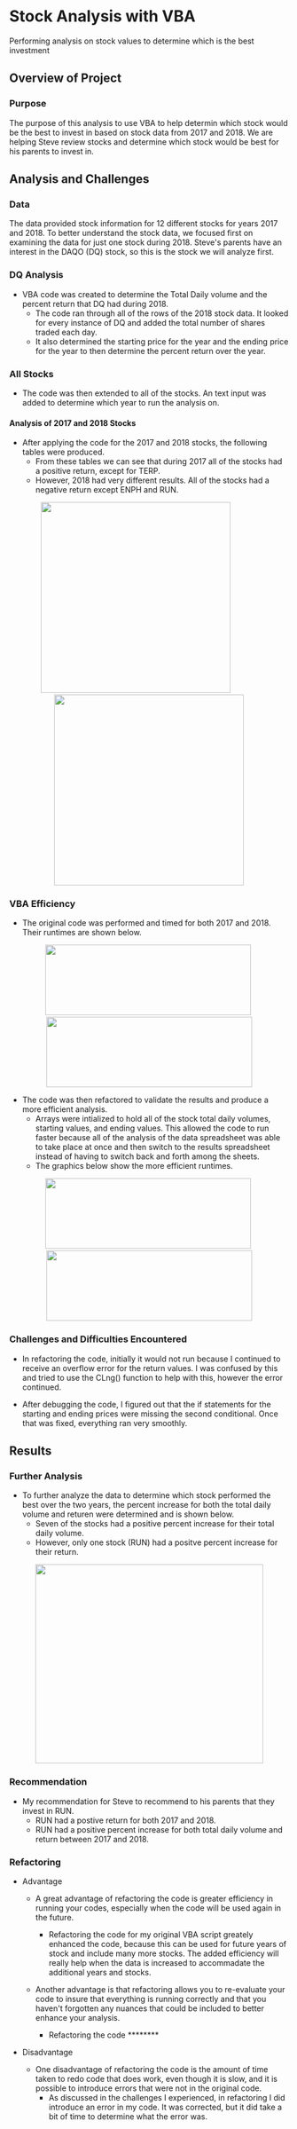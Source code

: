 # Stock Analysis with VBA
Performing analysis on stock values to determine which is the best investment

## Overview of Project

### Purpose
The purpose of this analysis to use VBA to help determin which stock would be the best to invest in based on stock data from 2017 and 2018. We are helping Steve review stocks and determine which stock would be best for his parents to invest in.

## Analysis and Challenges
### Data
The data provided stock information for 12 different stocks for years 2017 and 2018. To better understand the stock data, we focused first on examining the data for just one stock during 2018. Steve's parents have an interest in the DAQO (DQ) stock, so this is the stock we will analyze first.

### DQ Analysis
- VBA code was created to determine the Total Daily volume and the percent return that DQ had during 2018. 
  * The code ran through all of the rows of the 2018 stock data. It looked for every instance of DQ and added the total number of shares traded each day. 
  * It also determined the starting price for the year and the ending price for the year to then determine the percent return over the year.

### All Stocks
- The code was then extended to all of the stocks. An text input was added to determine which year to run the analysis on.

#### Analysis of 2017 and 2018 Stocks
- After applying the code for the 2017 and 2018 stocks, the following tables were produced.
  * From these tables we can see that during 2017 all of the stocks had a positive return, except for TERP.
  * However, 2018 had very different results. All of the stocks had a negative return except ENPH and RUN.

<p align="center"><img src="https://github.com/M-Outlaw/BootCamp-Mod-2-Stock-Analysis/blob/main/Resources/Stocks_2017.png" width="342" height="344"/>&nbsp;&nbsp;&nbsp;&nbsp;&nbsp;&nbsp;&nbsp;&nbsp;&nbsp;&nbsp;&nbsp;&nbsp;<img src="https://github.com/M-Outlaw/BootCamp-Mod-2-Stock-Analysis/blob/main/Resources/Stocks_2018.png" width="342" height="344"/></p>

### VBA Efficiency
- The original code was performed and timed for both 2017 and 2018. Their runtimes are shown below.

<p align="center"><img src="https://github.com/M-Outlaw/BootCamp-Mod-2-Stock-Analysis/blob/main/Resources/Runtime_Before_Refactoring_2017_.png" width="371" height="127"/>&nbsp;<img src="https://github.com/M-Outlaw/BootCamp-Mod-2-Stock-Analysis/blob/main/Resources/Runtime_Before_Refactoring_2018.png" width="371" height="127"/></p>

- The code was then refactored to validate the results and produce a more efficient analysis. 
  * Arrays were intialized to hold all of the stock total daily volumes, starting values, and ending values. This allowed the code to run faster because all of the analysis of the data spreadsheet was able to take place at once and then switch to the results spreadsheet instead of having to switch back and forth among the sheets. 
  * The graphics below show the more efficient runtimes.

<p align="center"><img src="https://github.com/M-Outlaw/BootCamp-Mod-2-Stock-Analysis/blob/main/Resources/Runtime_After_Refactoring_2017.png" width="371" height="127"/>&nbsp;<img src="https://github.com/M-Outlaw/BootCamp-Mod-2-Stock-Analysis/blob/main/Resources/Runtime_After_Refactoring_2018.png" width="371" height="127"/></p>

### Challenges and Difficulties Encountered
- In refactoring the code, initially it would not run because I continued to receive an overflow error for the return values. I was confused by this and tried to use the CLng() function to help with this, however the error continued.

- After debugging the code, I figured out that the if statements for the starting and ending prices were missing the second conditional. Once that was fixed, everything ran very smoothly.

## Results
### Further Analysis
- To further analyze the data to determine which stock performed the best over the two years, the percent increase for both the total daily volume and returen were determined and is shown below.
  * Seven of the stocks had a positive percent increase for their total daily volume.
  * However, only one stock (RUN) had a positve percent increase for their return.

<p align="center"><img src="https://github.com/M-Outlaw/BootCamp-Mod-2-Stock-Analysis/blob/main/Resources/Stock_2017_to_2018_Comparison.png" width="411" height="359"/>

### Recommendation
- My recommendation for Steve to recommend to his parents that they invest in RUN.
  * RUN had a postive return for both 2017 and 2018.
  * RUN had a positive percent increase for both total daily volume and return between 2017 and 2018.

### Refactoring
- Advantage
  * A great advantage of refactoring the code is greater efficiency in running your codes, especially when the code will be used again in the future.
    * Refactoring the code for my original VBA script greately enhanced the code, because this can be used for future years of stock and include many more stocks. The added efficiency will really help when the data is increased to accommadate the additional years and stocks.

  * Another advantage is that refactoring allows you to re-evaluate your code to insure that everything is running correctly and that you haven't forgotten any nuances that could be included to better enhance your analysis.
    * Refactoring the code ********
  
- Disadvantage
  * One disadvantage of refactoring the code is the amount of time taken to redo code that does work, even though it is slow, and it is possible to introduce errors that were not in the original code.
    * As discussed in the challenges I experienced, in refactoring I did introduce an error in my code. It was corrected, but it did take a bit of time to determine what the error was.
